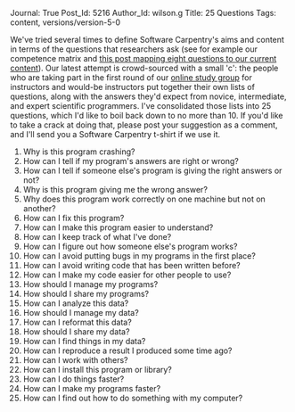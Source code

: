 Journal: True
Post_Id: 5216
Author_Id: wilson.g
Title: 25 Questions
Tags: content, versions/version-5-0


<p>We've tried several times to define Software Carpentry's aims and content in terms of the questions that researchers ask (see for example our competence matrix and <a href="{{root_path}}/blog/2012/09/systematic-curriculum-design.html">this post mapping eight questions to our current content</a>). Our latest attempt is crowd-sourced with a small 'c': the people who are taking part in the first round of our <a href="http://teaching.software-carpentry.org">online study group</a> for instructors and would-be instructors put together their own lists of questions, along with the answers they'd expect from novice, intermediate, and expert scientific programmers. I've consolidated those lists into 25 questions, which I'd like to boil back down to no more than 10. If you'd like to take a crack at doing that, please post your suggestion as a comment, and I'll send you a Software Carpentry t-shirt if we use it.</p>

<ol>
        <li>Why is this program crashing?</li>
        <li>How can I tell if my program's answers are right or wrong?</li>
        <li>How can I tell if someone else's program is giving the right answers or not?</li>
        <li>Why is this program giving me the wrong answer?</li>
        <li>Why does this program work correctly on one machine but not on another?</li>
        <li>How can I fix this program?</li>
        <li>How can I make this program easier to understand?</li>
        <li>How can I keep track of what I've done?</li>
        <li>How can I figure out how someone else's program works?</li>
        <li>How can I avoid putting bugs in my programs in the first place?</li>
        <li>How can I avoid writing code that has been written before?</li>
        <li>How can I make my code easier for other people to use?</li>
        <li>How should I manage my programs?</li>
        <li>How should I share my programs?</li>
        <li>How can I analyze this data?</li>
        <li>How should I manage my data?</li>
        <li>How can I reformat this data?</li>
        <li>How should I share my data?</li>
        <li>How can I find things in my data?</li>
        <li>How can I reproduce a result I produced some time ago?</li>
        <li>How can I work with others?</li>
        <li>How can I install this program or library?</li>
        <li>How can I do things faster?</li>
        <li>How can I make my programs faster?</li>
        <li>How can I find out how to do something with my computer?</li>
</ol>

